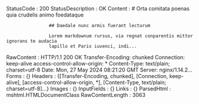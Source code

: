 

StatusCode        : 200
StatusDescription : OK
Content           : # Orta comitata poenas quia crudelis animo foedataque
                    
                    ## Daedale nunc armis fuerant lecturum
                    
                    Lorem markdownum rursus, via regnat conparentis mittor ignorans te audacia
                    lapillo et Paris iuvenci, indi...
RawContent        : HTTP/1.1 200 OK
                    Transfer-Encoding: chunked
                    Connection: keep-alive
                    access-control-allow-origin: *
                    Content-Type: text/plain; charset=utf-8
                    Date: Mon, 27 May 2024 08:21:20 GMT
                    Server: nginx/1.14.2...
Forms             : {}
Headers           : {[Transfer-Encoding, chunked], [Connection, keep-alive], [access-control-allow-origin, *], [Content-Type, text/plain; charset=utf-8]...}
Images            : {}
InputFields       : {}
Links             : {}
ParsedHtml        : mshtml.HTMLDocumentClass
RawContentLength  : 3063



